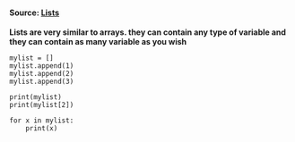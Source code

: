 #### Source: [Lists](https://www.learnpython.org/en/Lists)

**Lists are very similar to arrays. they can contain any type of variable and they can contain as many variable as you wish**

```
mylist = []
mylist.append(1)
mylist.append(2)
mylist.append(3)

print(mylist)
print(mylist[2])

for x in mylist:
    print(x)
```